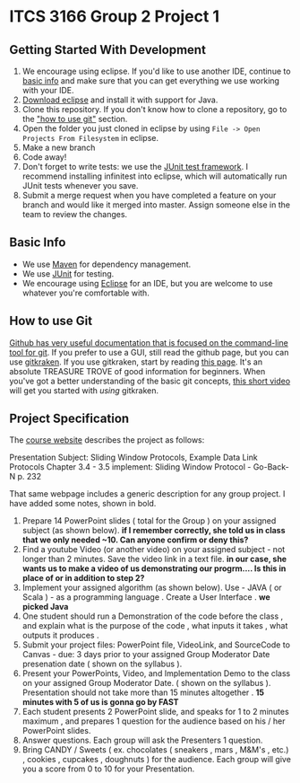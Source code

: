 # ITCS 3166 Group 2 Project 1
## Getting Started With Development
 1. We encourage using eclipse. If you'd like to use another IDE, continue to
    [basic info](##basic-info) and make sure that you can get everything we use
    working with your IDE.
 1. [Download eclipse](https://www.eclipse.org/downloads/) and install it with
    support for Java.
 1. Clone this repository. If you don't know how to clone a repository, go to
    the ["how to use git"](##how-to-use-git) section.
 1. Open the folder you just cloned in eclipse by using `File -> Open Projects
    From Filesystem` in eclipse.
 1. Make a new branch
 1. Code away!
 1. Don't forget to write tests: we use the [JUnit test
    framework](https://junit.org/junit5/docs/current/user-guide/). I recommend
    installing infinitest into eclipse, which will automatically run JUnit
    tests whenever you save.
 1. Submit a merge request when you have completed a feature on your branch and
    would like it merged into master. Assign someone else in the team to review
    the changes.

## Basic Info
 * We use [Maven](https://maven.apache.org/what-is-maven.html) for dependency
   management.
 * We use [JUnit](https://junit.org/junit5/) for testing.
 * We encourage using [Eclipse](https://www.eclipse.org) for an IDE, but you
   are welcome to use whatever you're comfortable with.

## How to use Git
[Github has very useful documentation that is focused on the command-line tool
for git](https://guides.github.com/introduction/git-handbook/). If you prefer
to use a GUI, still read the github page, but you can use
[gitkraken](https://www.gitkraken.com/). If you use gitkraken, start by reading
[this page](https://support.gitkraken.com/start-here/guide). It's an absolute
TREASURE TROVE of good information for beginners. When you've got a better
understanding of the basic git concepts, [this short
video](https://www.youtube.com/watch?v=Lb4yvfrX_7I&list=PLe6EXFvnTV7-_41SpakZoTIYCgX4aMTdU)
will get you started with *using* gitkraken.

## Project Specification
The [course
website](https://webpages.uncc.edu/aatzache/ITCS3166/Project/GroupProjectAssignments1_to_9.txt)
describes the project as follows:

Presentation Subject: Sliding Window Protocols, Example Data Link Protocols
Chapter 3.4 - 3.5
implement:  Sliding Window Protocol - Go-Back-N p. 232

That same webpage includes a generic description for any group project. I have
added some notes, shown in bold.
1. Prepare 14 PowerPoint slides ( total for the Group ) on your assigned
subject (as shown below). **if I remember correctly, she told us in class that
we only needed ~10. Can anyone confirm or deny this?**
2. Find a youtube Video (or another video) on your assigned subject - not
longer than 2 minutes. Save the video link in a text file. **in our case, she
wants us to make a video of us demonstrating our progrm.... Is this in place of
or in addition to step 2?**
3. Implement your assigned algorithm (as shown below). Use - JAVA ( or
Scala ) - as a programming language . Create a User Interface . **we picked
Java**
4. One student should run a Demonstration of the code before the class
, and explain what is the purpose of the code , what inputs it
takes , what outputs it produces . 
5. Submit your project files: PowerPoint file, VideoLink, and
SourceCode to Canvas - due: 3 days prior to your assigned Group
Moderator Date presenation date ( shown on the syllabus ).
6. Present your PowerPoints, Video, and Implementation Demo to
the class on your assigned Group Moderator Date. ( shown on
the syllabus ). Presentation should not take more than 15
minutes altogether . **15 minutes with 5 of us is gonna go by FAST**
7. Each student presents 2 PowerPoint slide, and speaks for 1
to 2 minutes maximum , and prepares 1 question for the
audience based on his / her PowerPoint slides.
8. Answer questions. Each group will ask the Presenters 1
question. 
9. Bring CANDY / Sweets ( ex. chocolates ( sneakers ,
mars , M&M's , etc.) , cookies , cupcakes ,
doughnuts ) for the audience. Each group will give
you a score from 0 to 10 for your Presentation.
